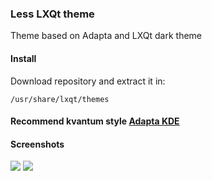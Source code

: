 ### Less LXQt theme

Theme based on Adapta and LXQt dark theme

#### Install

Download repository and extract it in:
```
/usr/share/lxqt/themes
```

#### Recommend kvantum style [Adapta KDE](https://github.com/PapirusDevelopmentTeam/adapta-kde)

#### Screenshots

![](https://i.imgur.com/heKhMef.png)
![](https://i.imgur.com/Ml3q4Ic.png)